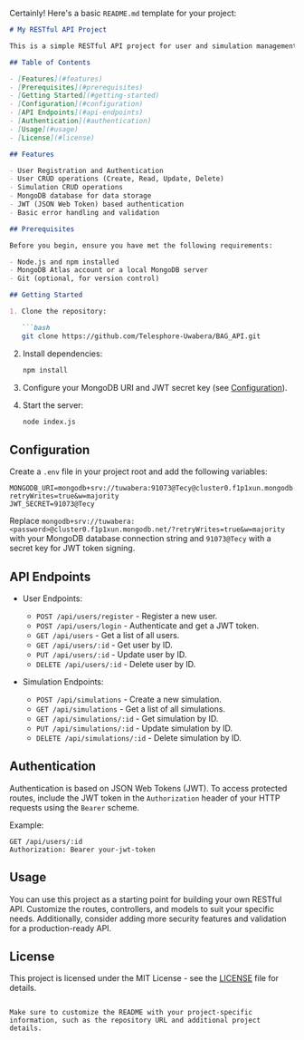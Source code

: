 Certainly! Here's a basic `README.md` template for your project:

```markdown
# My RESTful API Project

This is a simple RESTful API project for user and simulation management. It provides basic CRUD (Create, Read, Update, Delete) operations for users and simulations, along with user authentication.

## Table of Contents

- [Features](#features)
- [Prerequisites](#prerequisites)
- [Getting Started](#getting-started)
- [Configuration](#configuration)
- [API Endpoints](#api-endpoints)
- [Authentication](#authentication)
- [Usage](#usage)
- [License](#license)

## Features

- User Registration and Authentication
- User CRUD operations (Create, Read, Update, Delete)
- Simulation CRUD operations
- MongoDB database for data storage
- JWT (JSON Web Token) based authentication
- Basic error handling and validation

## Prerequisites

Before you begin, ensure you have met the following requirements:

- Node.js and npm installed
- MongoDB Atlas account or a local MongoDB server
- Git (optional, for version control)

## Getting Started

1. Clone the repository:

   ```bash
   git clone https://github.com/Telesphore-Uwabera/BAG_API.git
   ```

2. Install dependencies:

   ```bash
   npm install
   ```

3. Configure your MongoDB URI and JWT secret key (see [Configuration](#configuration)).

4. Start the server:

   ```bash
   node index.js
   ```

## Configuration

Create a `.env` file in your project root and add the following variables:

```env
MONGODB_URI=mongodb+srv://tuwabera:91073@Tecy@cluster0.f1p1xun.mongodb.net/?retryWrites=true&w=majority
JWT_SECRET=91073@Tecy
```

Replace `mongodb+srv://tuwabera:<password>@cluster0.f1p1xun.mongodb.net/?retryWrites=true&w=majority` with your MongoDB database connection string and `91073@Tecy` with a secret key for JWT token signing.

## API Endpoints

- User Endpoints:
  - `POST /api/users/register` - Register a new user.
  - `POST /api/users/login` - Authenticate and get a JWT token.
  - `GET /api/users` - Get a list of all users.
  - `GET /api/users/:id` - Get user by ID.
  - `PUT /api/users/:id` - Update user by ID.
  - `DELETE /api/users/:id` - Delete user by ID.

- Simulation Endpoints:
  - `POST /api/simulations` - Create a new simulation.
  - `GET /api/simulations` - Get a list of all simulations.
  - `GET /api/simulations/:id` - Get simulation by ID.
  - `PUT /api/simulations/:id` - Update simulation by ID.
  - `DELETE /api/simulations/:id` - Delete simulation by ID.

## Authentication

Authentication is based on JSON Web Tokens (JWT). To access protected routes, include the JWT token in the `Authorization` header of your HTTP requests using the `Bearer` scheme.

Example:

```http
GET /api/users/:id
Authorization: Bearer your-jwt-token
```

## Usage

You can use this project as a starting point for building your own RESTful API. Customize the routes, controllers, and models to suit your specific needs. Additionally, consider adding more security features and validation for a production-ready API.

## License

This project is licensed under the MIT License - see the [LICENSE](LICENSE) file for details.
```

Make sure to customize the README with your project-specific information, such as the repository URL and additional project details.
